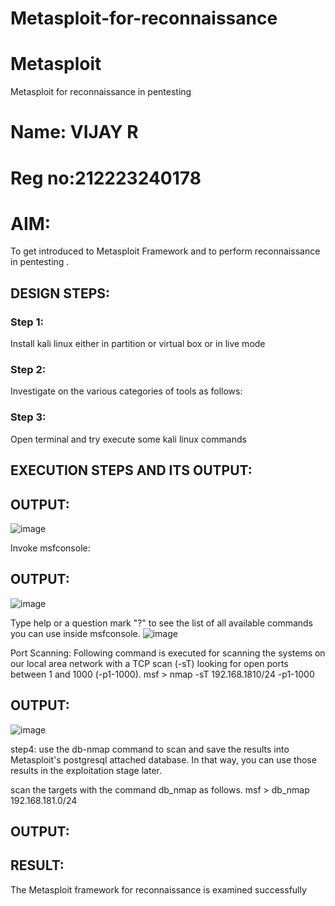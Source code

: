 
# Metasploit-for-reconnaissance
# Metasploit
Metasploit for reconnaissance in pentesting

# Name: VIJAY R
# Reg no:212223240178
# AIM:

To get introduced to Metasploit Framework and to  perform reconnaissance  in pentesting .

## DESIGN STEPS:

### Step 1:

Install kali linux either in partition or virtual box or in live mode

### Step 2:

Investigate on the various categories of tools as follows:

### Step 3:

Open terminal and try execute some kali linux commands

## EXECUTION STEPS AND ITS OUTPUT:


## OUTPUT:
![image](https://github.com/user-attachments/assets/7250905a-cca1-4e2a-aa8c-8314a11a39ca)

Invoke msfconsole:
## OUTPUT:
![image](https://github.com/user-attachments/assets/d8e7b5c2-53da-4ce9-be79-c22c6c0fedf4)

Type help or a question mark "?" to see the list of all available commands you can use inside msfconsole.
![image](https://github.com/user-attachments/assets/5cf57fe9-593a-4ebb-8410-ab109a426d82)

Port Scanning:
Following command is executed for scanning the systems on our local area network with a TCP scan (-sT) looking for open ports between 1 and 1000 (-p1-1000).
msf >  nmap -sT 192.168.1810/24 -p1-1000
## OUTPUT:
![image](https://github.com/user-attachments/assets/3767bef8-a376-41db-8da1-979fb229ef87)


step4:
use the db-nmap command to scan and save the results into Metasploit's postgresql attached database. In that way, you can use those results in the exploitation stage later.

scan the targets with the command db_nmap as follows.
msf > db_nmap 192.168.181.0/24
## OUTPUT:




## RESULT:
The Metasploit framework for reconnaissance is  examined successfully
